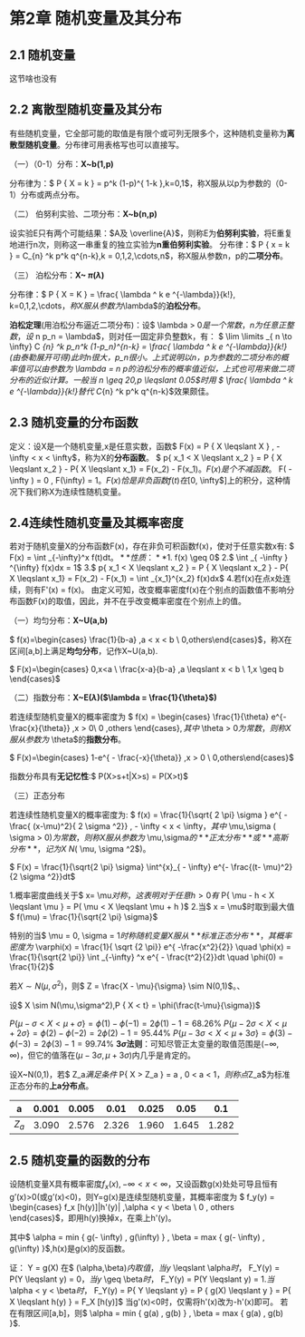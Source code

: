 # 第2章 随机变量及其分布

## 2.1 随机变量
这节啥也没有

## 2.2 离散型随机变量及其分布

有些随机变量，它全部可能的取值是有限个或可列无限多个，这种随机变量称为**离散型随机变量**。分布律可用表格写也可以直接写。

（一）（0-1）分布：**X~b(1,p)**

分布律为：$ P \{ X = k \} = p^k (1-p)^{ 1-k },k=0,1$，称X服从以p为参数的（0-1）分布或两点分布。

（二） 伯努利实验、二项分布：**X~b(n,p)**

设实验E只有两个可能结果：$A及 \overline{A}$，则称E为**伯努利实验**，将E重复地进行n次，则称这一串重复的独立实验为**n重伯努利实验**。
分布律：$ P \{ x = k \} = C_{n} ^k p^k q^{n-k},k = 0,1,2,\cdots,n$，称X服从参数n，p的**二项分布**。

（三） 泊松分布：**X~ $\pi(\lambda)$**

分布律：$ P \{ X = K \} = \frac{ \lambda ^ k e ^{-\lambda}}{k!}, k=0,1,2,\cdots$，称X服从参数为$\lambda$的**泊松分布**。

**泊松定理**(用泊松分布逼近二项分布)：设$ \lambda > 0$是一个常数，n为任意正整数，设$ n p_n = \lambda$，则对任一固定非负整数k，有：
$ \lim \limits _{ n \to \infty} C _{n} ^k p_n^k (1-p_n)^{n-k} = \frac{ \lambda ^ k e ^{-\lambda}}{k!}$(由泰勒展开可得)此时n很大，$p_n$很小。
上式说明以n，p为参数的二项分布的概率值可以由参数为$ \lambda = n p$的泊松分布的概率值近似，上式也可用来做二项分布的近似计算。一般当$ n \geq 20,p \leqslant 0.05$时用 $ \frac{ \lambda ^ k e ^{-\lambda}}{k!}$替代$  C_{n} ^k p^k q^{n-k}$效果颇佳。

## 2.3 随机变量的分布函数

定义：设X是一个随机变量,x是任意实数，函数$ F(x) = P \{ X \leqslant X \} , -\infty < x < \infty$，称为X的**分布函数**。
$ p\{ x_1 < X \leqslant x_2 \} = P \{ X \leqslant x_2 \} - P\{ X \leqslant x_1\} = F(x_2) - F(x_1)$。
F(x)是个不减函数。$ F( -\infty ) = 0 , F(\infty) = 1$。
F(x)恰是非负函数f(t)在[0,$ \infty$]上的积分，这种情况下我们称X为连续性随机变量。

## 2.4连续性随机变量及其概率密度

若对于随机变量X的分布函数F(x)，存在非负可积函数f(x)，使对于任意实数x有:
$ F(x) = \int _{-\infty}^x f(t)dt$。
**性质：**
1.$ f(x) \geq 0$
2.$ \int _{ -\infty } ^{\infty} f(x)dx = 1$
3.$ p\{ x_1 < X \leqslant x_2 \} = P \{ X \leqslant x_2 \} - P\{ X \leqslant x_1\} = F(x_2) - F(x_1) = \int _{x_1}^{x_2} f(x)dx$
4.若f(x)在点x处连续，则有F'(x) = f(x)。
由定义可知，改变概率密度f(x)在个别点的函数值不影响分布函数F(x)的取值，因此，并不在乎改变概率密度在个别点上的值。

（一）均匀分布：**X~U(a,b)**

$ f(x)=\begin{cases}  \frac{1}{b-a} ,a < x < b \\ 0,others\end{cases}$，称X在区间[a,b]上满足**均匀分布**，记作X~U(a,b).

$ F(x)=\begin{cases}  0,x<a \\  \frac{x-a}{b-a} ,a \leqslant x < b \\ 1,x \geq b \end{cases}$

（二）指数分布：**X~E($\lambda$)($\lambda = \frac{1}{\theta}$)**

若连续型随机变量X的概率密度为
$ f(x) = \begin{cases} \frac{1}{\theta} e^{-\frac{x}{\theta}} ,x > 0\\ 0 ,others \end{cases}$,其中$ \theta > 0$为常数，则称X服从参数为$ \theta$的**指数分布**。

$ F(x)=\begin{cases}  1-e^{ - \frac{-x}{\theta}} ,x > 0 \\ 0,others\end{cases}$

指数分布具有**无记忆性**:$ P(X>s+t|X>s) = P(X>t)$

（三）正态分布

若连续性随机变量X的概率密度为:
$ f(x) = \frac{1}{\sqrt{ 2 \pi} \sigma } e^{ - \frac{ (x-\mu)^2}{ 2 \sigma ^2}} , - \infty < x < \infty$，其中$ \mu,\sigma ( \sigma > 0)$为常数， 则称X服从参数为$ \mu,\sigma$的**正太分布**或**高斯分布**，记为X~N($ \mu, \sigma ^2$)。

$ F(x) = \frac{1}{\sqrt{2 \pi} \sigma} \int^{x}_{ - \infty} e^{- \frac{(t- \mu)^2}{2 \sigma ^2}}dt$

1.概率密度曲线关于$ x= \mu$对称，这表明对于任意h>0有$ P\{ \mu - h < X \leqslant \mu \} = P( \mu < X \leqslant \mu + h )$
2.当$ x = \mu$时取到最大值 $ f(\mu) = \frac{1}{\sqrt{2 \pi} \sigma}$ 

特别的当$ \mu = 0$,$ \sigma = 1$时称随机变量X服从**标准正态分布**，其概率密度为$ \varphi(x) = \frac{1}{ \sqrt {2 \pi}} e^{ -\frac{x^2}{2}} \quad \phi(x) = \frac{1}{\sqrt{2 \pi}} \int _{-\infty} ^x e^{ - \frac{t^2}{2}}dt \quad \phi(0) = \frac{1}{2}$

若$X \sim N(\mu,\sigma^2)$，则$ Z = \frac{X - \mu}{\sigma} \sim N(0,1)$。、

设$ X \sim N(\mu,\sigma^2),P \{ X < t\} = \phi(\frac{t-\mu}{\sigma})$

$P \{ \mu - \sigma < X < \mu + \sigma \} = \phi(1) - \phi(-1) = 2 \phi(1) - 1 = 68.26 \%$
$P \{ \mu - 2 \sigma < X < \mu + 2 \sigma \} = \phi(2) - \phi(-2) = 2 \phi(2) - 1 = 95.44 \%$
$P \{ \mu - 3 \sigma < X < \mu + 3 \sigma \} = \phi(3) - \phi(-3) = 2 \phi(3) - 1 = 99.74 \%$
**$3 \sigma$法则**：可知尽管正太变量的取值范围是$(-\infty,\infty)$，但它的值落在$( \mu - 3 \sigma , \mu + 3 \sigma)$内几乎是肯定的。

设X~N(0,1)，若$ Z_a$满足条件$ P\{ X > Z_a \} = a , 0 < a < 1$，则称点$Z_a$为标准正态分布的**上a分布点**。

|a|0.001|0.005|0.01|0.025|0.05|0.1|
|---|---|---|---|---|---|---|
|$Z_a$|3.090|2.576|2.326|1.960|1.645|1.282|

## 2.5 随机变量的函数的分布

设随机变量X具有概率密度$f_x(x),-\infty < x <\infty$，又设函数g(x)处处可导且恒有g’(x)>0(或g’(x)<0)，则Y=g(x)是连续型随机变量，其概率密度为
$ f_y(y) = \begin{cases} f_x [h(y)]|h'(y)| ,\alpha < y < \beta \\ 0 , others \end{cases}$，即用h(y)换掉x，在乘上h'(y)。

其中$ \alpha = min \{ g(- \infty) , g(\infty) \} , \beta = max \{ g(- \infty) , g(\infty) \}$,h(x)是g(x)的反函数。

证：
Y = g(X) 在$ (\alpha,\beta)$内取值，当y$ \leqslant \alpha$时，$ F_Y(y) = P(Y \leqslant y) = 0$，当y$ \geq \beta$时，$ F_Y(y) = P(Y \leqslant y) = 1$.
当$ \alpha < y < \beta$时，$ F_Y(y) = P\{ Y \leqslant y\} = P \{ g(X) \leqslant y \} = P\{ X \leqslant h(y) \} = F_X [h(y)]$
当g'(x)<0时，仅需将h'(x)改为-h'(x)即可。
若在有限区间[a,b]，则$ \alpha = min \{ g(a) , g(b) \} , \beta = max \{ g(a) , g(b) \}$.